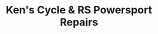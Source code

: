 ---
title: "Ken's Cycle & RS Powersport Repairs"
url: /gray/kens-cycle-and-rs-powersport-repairs/
shop: motorcycle
---